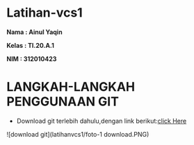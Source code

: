 # Latihan-vcs1

**Nama : Ainul Yaqin**

**Kelas : TI.20.A.1**

**NIM : 312010423**

# **LANGKAH-LANGKAH PENGGUNAAN GIT <br>**

* Download git terlebih dahulu,dengan link 
berikut:[click Here](https://gitforwindows.org/)

![download git](latihanvcs1/foto-1 download.PNG)